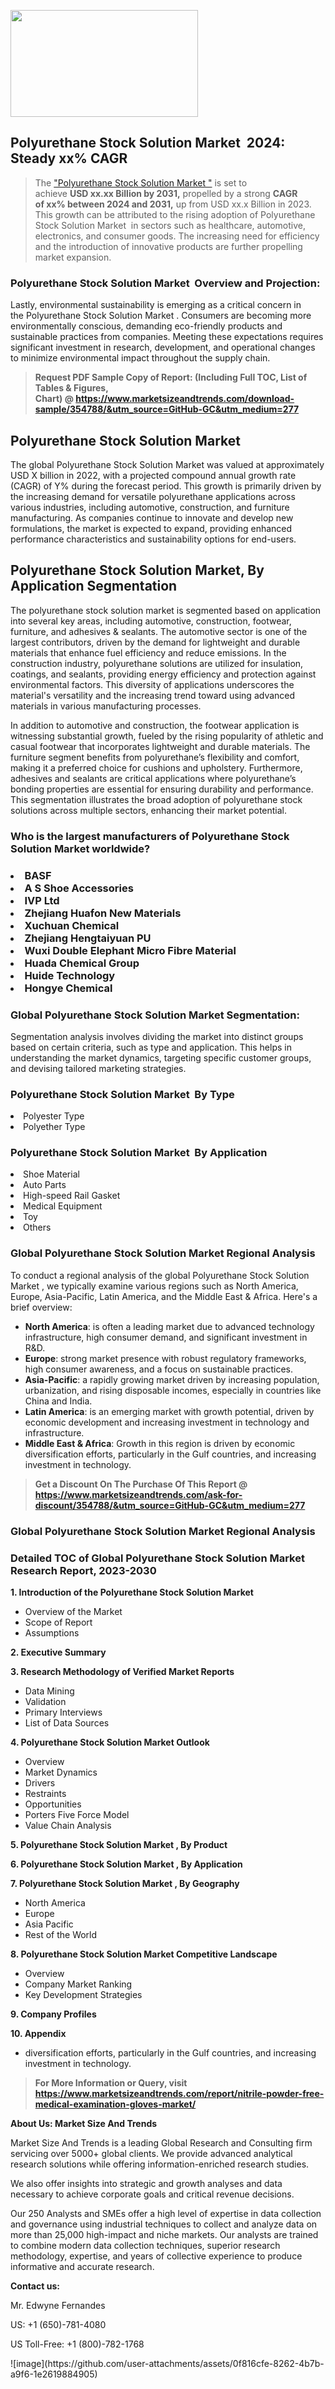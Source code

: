 <p><img class="alignnone size-medium wp-image-20088" src="https://ffe5etoiles.com/wp-content/uploads/2024/12/MST1-300x171.png" alt="" width="300" height="171" /></p><h2 id="ember46" class="ember-view reader-text-block__heading-2">Polyurethane Stock Solution Market &nbsp;2024: Steady&nbsp;xx% CAGR</h2><blockquote id="ember47" class="ember-view reader-text-block__blockquote">The&nbsp;<a class="app-aware-link " href="https://www.marketsizeandtrends.com/download-sample/354788/&utm_source=GitHub-GC&utm_medium=277" target="_blank" data-test-app-aware-link="">"Polyurethane Stock Solution Market "</a>&nbsp;is set to achieve&nbsp;<strong>USD&nbsp;xx.xx&nbsp;Billion by 2031,</strong>&nbsp;propelled by a strong&nbsp;<strong>CAGR of&nbsp;xx% between 2024 and 2031,</strong>&nbsp;up from USD xx.x Billion in 2023. This growth can be attributed to the rising adoption of&nbsp;Polyurethane Stock Solution Market &nbsp;in sectors such as healthcare, automotive, electronics, and consumer goods. The increasing need for efficiency and the introduction of innovative products are further propelling market expansion.</blockquote><h3 id="ember48" class="ember-view reader-text-block__heading-3">Polyurethane Stock Solution Market &nbsp;Overview and Projection:</h3><p id="ember49" class="ember-view reader-text-block__paragraph">Lastly, environmental sustainability is emerging as a critical concern in the&nbsp;Polyurethane Stock Solution Market . Consumers are becoming more environmentally conscious, demanding eco-friendly products and sustainable practices from companies. Meeting these expectations requires significant investment in research, development, and operational changes to minimize environmental impact throughout the supply chain.</p><blockquote id="ember50" class="ember-view reader-text-block__blockquote"><strong>Request PDF Sample Copy of Report: (Including Full TOC, List of Tables &amp; Figures, Chart)&nbsp;@&nbsp;<strong><a href="https://www.marketsizeandtrends.com/download-sample/354788/&utm_source=GitHub-GC&utm_medium=277" target="_blank">https://www.marketsizeandtrends.com/download-sample/354788/&utm_source=GitHub-GC&utm_medium=277</a></strong></strong></blockquote><h3 class=""> <h2>Polyurethane Stock Solution Market</h2><p>The global Polyurethane Stock Solution Market was valued at approximately USD X billion in 2022, with a projected compound annual growth rate (CAGR) of Y% during the forecast period. This growth is primarily driven by the increasing demand for versatile polyurethane applications across various industries, including automotive, construction, and furniture manufacturing. As companies continue to innovate and develop new formulations, the market is expected to expand, providing enhanced performance characteristics and sustainability options for end-users.</p><h2>Polyurethane Stock Solution Market, By Application Segmentation</h2><p>The polyurethane stock solution market is segmented based on application into several key areas, including automotive, construction, footwear, furniture, and adhesives & sealants. The automotive sector is one of the largest contributors, driven by the demand for lightweight and durable materials that enhance fuel efficiency and reduce emissions. In the construction industry, polyurethane solutions are utilized for insulation, coatings, and sealants, providing energy efficiency and protection against environmental factors. This diversity of applications underscores the material's versatility and the increasing trend toward using advanced materials in various manufacturing processes.</p><p>In addition to automotive and construction, the footwear application is witnessing substantial growth, fueled by the rising popularity of athletic and casual footwear that incorporates lightweight and durable materials. The furniture segment benefits from polyurethane’s flexibility and comfort, making it a preferred choice for cushions and upholstery. Furthermore, adhesives and sealants are critical applications where polyurethane’s bonding properties are essential for ensuring durability and performance. This segmentation illustrates the broad adoption of polyurethane stock solutions across multiple sectors, enhancing their market potential.</p></h3><h3 id="" class="">Who is the largest manufacturers of&nbsp;Polyurethane Stock Solution Market  worldwide?</h3><h3 class=""></Li><Li>BASF</Li><Li> A S Shoe Accessories</Li><Li> IVP Ltd</Li><Li> Zhejiang Huafon New Materials</Li><Li> Xuchuan Chemical</Li><Li> Zhejiang Hengtaiyuan PU</Li><Li> Wuxi Double Elephant Micro Fibre Material</Li><Li> Huada Chemical Group</Li><Li> Huide Technology</Li><Li> Hongye Chemical</h3><h3 id="ember53" class="ember-view reader-text-block__heading-3">Global&nbsp;Polyurethane Stock Solution Market  Segmentation:</h3><p id="ember54" class="ember-view reader-text-block__paragraph">Segmentation analysis involves dividing the market into distinct groups based on certain criteria, such as type and application. This helps in understanding the market dynamics, targeting specific customer groups, and devising tailored marketing strategies.</p><h3 id="" class="">Polyurethane Stock Solution Market &nbsp;By Type</h3><p></Li><Li>Polyester Type</Li><Li> Polyether Type</p><h3 id="" class="">Polyurethane Stock Solution Market &nbsp;By Application</h3><p class=""></Li><Li>Shoe Material</Li><Li> Auto Parts</Li><Li> High-speed Rail Gasket</Li><Li> Medical Equipment</Li><Li> Toy</Li><Li> Others</p><h3 id="ember62" class="ember-view reader-text-block__heading-3">Global Polyurethane Stock Solution Market  Regional Analysis</h3><p id="ember63" class="ember-view reader-text-block__paragraph">To conduct a regional analysis of the global Polyurethane Stock Solution Market , we typically examine various regions such as North America, Europe, Asia-Pacific, Latin America, and the Middle East &amp; Africa. Here's a brief overview:</p><ul><li><strong>North America</strong>: is often a leading market due to advanced technology infrastructure, high consumer demand, and significant investment in R&amp;D.</li><li><strong>Europe</strong>: strong market presence with robust regulatory frameworks, high consumer awareness, and a focus on sustainable practices.</li><li><strong>Asia-Pacific</strong>: a rapidly growing market driven by increasing population, urbanization, and rising disposable incomes, especially in countries like China and India.</li><li><strong>Latin America</strong>: is an emerging market with growth potential, driven by economic development and increasing investment in technology and infrastructure.</li><li><strong>Middle East &amp; Africa</strong>: Growth in this region is driven by economic diversification efforts, particularly in the Gulf countries, and increasing investment in technology.</li></ul><blockquote id="ember61" class="ember-view reader-text-block__blockquote"><strong>Get a Discount On The Purchase Of This Report @ <strong><a href="https://html-cleaner.com/" target="">https://www.marketsizeandtrends.com/ask-for-discount/354788/&utm_source=GitHub-GC&utm_medium=277</a></strong></strong></blockquote><h3 id="ember62" class="ember-view reader-text-block__heading-3">Global Polyurethane Stock Solution Market  Regional Analysis</h3><h3 id="" class="">Detailed TOC of Global Polyurethane Stock Solution Market  Research Report, 2023-2030</h3><p id="" class=""><strong>1. Introduction of the Polyurethane Stock Solution Market </strong></p><ul><li>Overview of the Market</li><li>Scope of Report</li><li>Assumptions</li></ul><p id="" class=""><strong>2. Executive Summary</strong></p><p id="" class=""><strong>3. Research Methodology of Verified Market Reports</strong></p><ul><li>Data Mining</li><li>Validation</li><li>Primary Interviews</li><li>List of Data Sources</li></ul><p id="" class=""><strong>4. Polyurethane Stock Solution Market  Outlook</strong></p><ul><li>Overview</li><li>Market Dynamics</li><li>Drivers</li><li>Restraints</li><li>Opportunities</li><li>Porters Five Force Model</li><li>Value Chain Analysis</li></ul><p id="" class=""><strong>5. Polyurethane Stock Solution Market , By Product</strong></p><p id="" class=""><strong>6. Polyurethane Stock Solution Market , By Application</strong></p><p id="" class=""><strong>7. Polyurethane Stock Solution Market , By Geography</strong></p><ul><li>North America</li><li>Europe</li><li>Asia Pacific</li><li>Rest of the World</li></ul><p id="" class=""><strong>8. Polyurethane Stock Solution Market  Competitive Landscape</strong></p><ul><li>Overview</li><li>Company Market Ranking</li><li>Key Development Strategies</li></ul><p id="" class=""><strong>9. Company Profiles</strong></p><p id="" class=""><strong>10. Appendix</strong></p><ul><li>diversification efforts, particularly in the Gulf countries, and increasing investment in technology.</li></ul><blockquote id="ember65" class="ember-view reader-text-block__blockquote"><strong>For More Information or Query, visit <strong><strong><a href="https://html-cleaner.com/" target="">https://www.marketsizeandtrends.com/report/nitrile-powder-free-medical-examination-gloves-market/</a></strong></strong></strong></blockquote><p id="" class=""><strong>About Us: Market Size And Trends</strong></p><p id="" class="">Market Size And Trends is a leading Global Research and Consulting firm servicing over 5000+ global clients. We provide advanced analytical research solutions while offering information-enriched research studies.</p><p id="" class="">We also offer insights into strategic and growth analyses and data necessary to achieve corporate goals and critical revenue decisions.</p><p id="" class="">Our 250 Analysts and SMEs offer a high level of expertise in data collection and governance using industrial techniques to collect and analyze data on more than 25,000 high-impact and niche markets. Our analysts are trained to combine modern data collection techniques, superior research methodology, expertise, and years of collective experience to produce informative and accurate research.</p><p id="" class=""><strong>Contact us:</strong></p><p id="" class="">Mr. Edwyne Fernandes</p><p id="" class="">US: +1 (650)-781-4080</p><p id="" class="">US Toll-Free: +1 (800)-782-1768</p>
![image](https://github.com/user-attachments/assets/0f816cfe-8262-4b7b-a9f6-1e2619884905)
